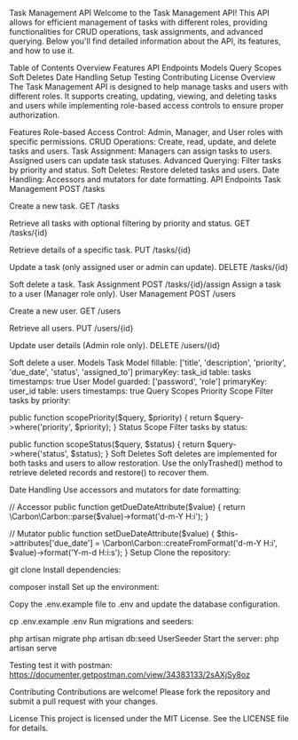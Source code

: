 Task Management API
Welcome to the Task Management API! This API allows for efficient management of tasks with different roles, providing functionalities for CRUD operations, task assignments, and advanced querying. Below you'll find detailed information about the API, its features, and how to use it.

Table of Contents
Overview
Features
API Endpoints
Models
Query Scopes
Soft Deletes
Date Handling
Setup
Testing
Contributing
License
Overview
The Task Management API is designed to help manage tasks and users with different roles. It supports creating, updating, viewing, and deleting tasks and users while implementing role-based access controls to ensure proper authorization.

Features
Role-based Access Control: Admin, Manager, and User roles with specific permissions.
CRUD Operations: Create, read, update, and delete tasks and users.
Task Assignment: Managers can assign tasks to users. Assigned users can update task statuses.
Advanced Querying: Filter tasks by priority and status.
Soft Deletes: Restore deleted tasks and users.
Date Handling: Accessors and mutators for date formatting.
API Endpoints
Task Management
POST /tasks

Create a new task.
GET /tasks

Retrieve all tasks with optional filtering by priority and status.
GET /tasks/{id}

Retrieve details of a specific task.
PUT /tasks/{id}

Update a task (only assigned user or admin can update).
DELETE /tasks/{id}

Soft delete a task.
Task Assignment
POST /tasks/{id}/assign
Assign a task to a user (Manager role only).
User Management
POST /users

Create a new user.
GET /users

Retrieve all users.
PUT /users/{id}

Update user details (Admin role only).
DELETE /users/{id}

Soft delete a user.
Models
Task Model
fillable: ['title', 'description', 'priority', 'due_date', 'status', 'assigned_to']
primaryKey: task_id
table: tasks
timestamps: true
User Model
guarded: ['password', 'role']
primaryKey: user_id
table: users
timestamps: true
Query Scopes
Priority Scope
Filter tasks by priority:


public function scopePriority($query, $priority)
{
    return $query->where('priority', $priority);
}
Status Scope
Filter tasks by status:


public function scopeStatus($query, $status)
{
    return $query->where('status', $status);
}
Soft Deletes
Soft deletes are implemented for both tasks and users to allow restoration. Use the onlyTrashed() method to retrieve deleted records and restore() to recover them.

Date Handling
Use accessors and mutators for date formatting:


// Accessor
public function getDueDateAttribute($value)
{
    return \Carbon\Carbon::parse($value)->format('d-m-Y H:i');
}

// Mutator
public function setDueDateAttribute($value)
{
    $this->attributes['due_date'] = \Carbon\Carbon::createFromFormat('d-m-Y H:i', $value)->format('Y-m-d H:i:s');
}
Setup
Clone the repository:

git clone <repository-url>
Install dependencies:

composer install
Set up the environment:

Copy the .env.example file to .env and update the database configuration.

cp .env.example .env
Run migrations and seeders:

php artisan migrate
php artisan db:seed UserSeeder
Start the server:
php artisan serve

Testing
test it with postman: https://documenter.getpostman.com/view/34383133/2sAXjSy8oz

Contributing
Contributions are welcome! Please fork the repository and submit a pull request with your changes.

License
This project is licensed under the MIT License. See the LICENSE file for details.

